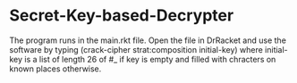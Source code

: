 # Secret-Key-based-Decrypter
The program runs in the main.rkt file. Open the file in DrRacket and use the software by typing (crack-cipher strat:composition initial-key) where initial-key is a list of length 26 of #\_ if key is empty and filled with chracters on known places otherwise.
